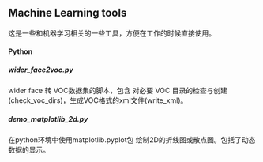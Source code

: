 ## Machine Learning tools

这是一些和机器学习相关的一些工具，方便在工作的时候直接使用。


#### Python
##### wider_face2voc.py

wider face 转 VOC数据集的脚本，包含 对必要 VOC 目录的检查与创建(check_voc_dirs)，生成VOC格式的xml文件(write_xml)。



##### demo_matplotlib_2d.py

在python环境中使用matplotlib.pyplot包 绘制2D的折线图或散点图。包括了动态数据的显示。

